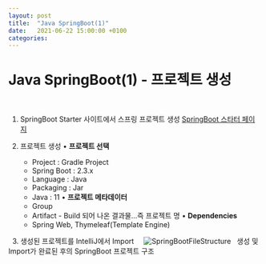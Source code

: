 ```yaml
---
layout: post
title:  "Java SpringBoot(1)"
date:   2021-06-22 15:00:00 +0100
categories:
---
```


# Java SpringBoot(1) - 프로젝트 생성
&nbsp;
&nbsp;
1. SpringBoot Starter 사이트에서 스프링 프로젝트 생성
[SpringBoot 스타터 페이지](https://start.spring.io/)

2. 프로젝트 생성
  • **프로젝트 선택**
    - Project : Gradle Project
    - Spring Boot : 2.3.x
    - Language : Java
    - Packaging : Jar
    - Java : 11
  • **프로젝트 메타데이터**
    - Group
    - Artifact - Build 되어 나온 결과물...즉 프로젝트 명
  • **Dependencies**
    - Spring Web, Thymeleaf(Template Engine)

&nbsp;
3. 생성된 프로젝트를 IntelliJ에서 Import
&nbsp;
&nbsp;
![SpringBootFileStructure](../../../../assets/images/SpringBoot_Structure.png)
&nbsp;
생성 및 Import가 완료된 후의 SpringBoot 프로젝트 구조


